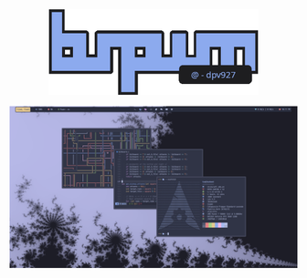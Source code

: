 <div class='logo' align='center'>
    <!-- Repo logo | bspwm @dpv927  -->
    <img src='resources/logo.png' height='150'>
</div>

<div class='preview'>
    <!-- Theme preview- might add thunar, ranger.. -->
    <br><img src='resources/preview.png'>
</div>

<h1>
  <a href="#--------">
    <img alt="" align="right" src="https://img.shields.io/github/stars/dpv927/dotfiles?color=0C0E0F&labelColor=0C0E0F&style=for-the-badge"/>
  </a>
  <a href="#--------">
    <img alt="" align="left" src="https://badges.pufler.dev/visits/dpv927/dotfiles?style=flat-square&label=&color=0C0E0F&logo=github&logoColor=white&labelColor=0C0E0F"/>
  </a>
</h1>
